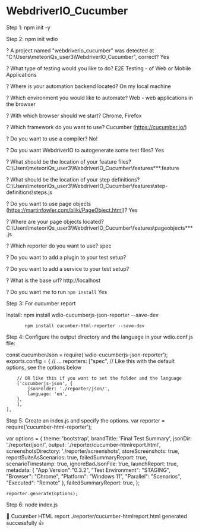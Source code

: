 # WebdriverIO_Cucumber

Step 1: npm init -y

Step 2: npm init wdio

? A project named "webdriverio_cucumber" was detected at "C:\Users\meteoriQs_user3\WebdriverIO_Cucumber", correct? Yes

? What type of testing would you like to do? E2E Testing - of Web or Mobile Applications

? Where is your automation backend located? On my local machine

? Which environment you would like to automate? Web - web applications in the browser

? With which browser should we start? Chrome, Firefox

? Which framework do you want to use? Cucumber (https://cucumber.io/)

? Do you want to use a compiler? No!

? Do you want WebdriverIO to autogenerate some test files? Yes

? What should be the location of your feature files? C:\Users\meteoriQs_user3\WebdriverIO_Cucumber\features\**\*.feature

? What should be the location of your step definitions? C:\Users\meteoriQs_user3\WebdriverIO_Cucumber\features\step-definitions\steps.js

? Do you want to use page objects (https://martinfowler.com/bliki/PageObject.html)? Yes

? Where are your page objects located? C:\Users\meteoriQs_user3\WebdriverIO_Cucumber\features\pageobjects\**\*.js

? Which reporter do you want to use? spec

? Do you want to add a plugin to your test setup?

? Do you want to add a service to your test setup?

? What is the base url? http://localhost

? Do you want me to run `npm install` Yes


Step 3: For cucumber report

Install:  npm install wdio-cucumberjs-json-reporter --save-dev

           npm install cucumber-html-reporter --save-dev


Step 4:  Configure the output directory and the language in your wdio.conf.js file:

const cucumberJson = require('wdio-cucumberjs-json-reporter');
exports.config = {
    // ...
    reporters: ["spec",
        // Like this with the default options, see the options below

        // OR like this if you want to set the folder and the language
        ['cucumberjs-json', {
            jsonFolder: './reporter/json/',
            language: 'en',
        },
        ],
    ],

Step 5:  Create an index.js and specify the options.
var reporter = require('cucumber-html-reporter');

var options = {
        theme: 'bootstrap',
        brandTitle: 'Final Test Summary',
        jsonDir: './reporter/json/',
        output: './reporter/cucumber-htmlreport.html',
        screenshotsDirectory: './reporter/screenshots',
        storeScreenshots: true,
        reportSuiteAsScenarios: true,
        failedSummaryReport: true,
        scenarioTimestamp: true,
        ignoreBadJsonFile: true,
        launchReport: true,
        metadata: {
            "App Version":"0.3.2",
            "Test Environment": "STAGING",
            "Browser": "Chrome",
            "Platform": "Windows 11",
            "Parallel": "Scenarios",
            "Executed": "Remote"
        },
        failedSummaryReport: true,
    };

    reporter.generate(options);
    

Step 6:   node index.js

🚀 Cucumber HTML report ./reporter/cucumber-htmlreport.html generated successfully 👍



